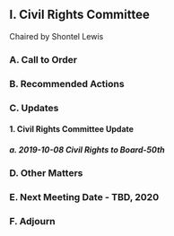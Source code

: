 ## I. Civil Rights Committee

Chaired by Shontel Lewis

### A. Call to Order

### B. Recommended Actions

### C. Updates

#### 1. Civil Rights Committee Update

##### a. 2019-10-08 Civil Rights to Board-50th

### D. Other Matters

### E. Next Meeting Date - TBD, 2020

### F. Adjourn
